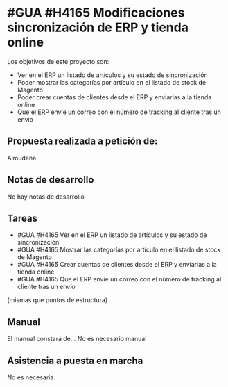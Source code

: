 # #GUA #H4165 Modificaciones sincronización de ERP y tienda online
Los objetivos de este proyecto son:
+ Ver en el ERP un listado de artículos y su estado de sincronización
+ Poder mostrar las categorías por artículo en el listado de stock de Magento
+ Poder crear cuentas de clientes desde el ERP y enviarlas a la tienda online
+ Que el ERP envíe un correo con el número de tracking al cliente tras un envío

## Propuesta realizada a petición de:
Almudena

## Notas de desarrollo
No hay notas de desarrollo

## Tareas 
* #GUA #H4165 Ver en el ERP un listado de artículos y su estado de sincronización
* #GUA #H4165 Mostrar las categorías por artículo en el listado de stock de Magento
* #GUA #H4165 Crear cuentas de clientes desde el ERP y enviarlas a la tienda online
* #GUA #H4165 Que el ERP envíe un correo con el número de tracking al cliente tras un envío

(mismas que puntos de estructura)

## Manual
El manual constará de...
No es necesario manual

## Asistencia a puesta en marcha
No es necesaria.
